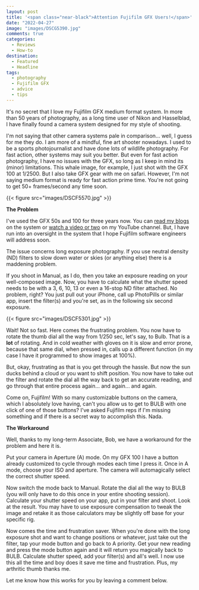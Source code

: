 ```yaml
---
layout: post
title: '<span class="near-black">Attention Fujifilm GFX Users!</span>'
date: "2022-04-27"
image: "images/DSCG5390.jpg"
comments: true
categories: 
  - Reviews
  - How-to
destination: 
  - Featured
  - Headline
tags:
  - photography
  - Fujifilm GFX
  - advice
  - tips
---
```

It's no secret that I love my Fujifilm GFX medium format system. In more than 50 years of photography, as a long time user of Nikon and Hasselblad, I have finally found a camera system designed for my style of shooting.

I'm not saying that other camera systems pale in comparison... well, I guess for me they do. I am more of a mindful, fine art shooter nowadays. I used to be a sports photojournalist and have done lots of wildlife photography. For fast action, other systems may suit you better. But even for fast action photography, I have no issues with the GFX, so long as I keep in mind its (minor) limitations. This whale image, for example, I just shot with the GFX 100 at 1/2500. But I also take GFX gear with me on safari. However, I'm not saying medium format is ready for fast action prime time. You're not going to get 50+ frames/second any time soon. 

{{< figure src="images/DSCF5570.jpg" >}}

**The Problem**

I've used the GFX 50s and 100 for three years now. You can [read my blogs](https://lesterpickerphoto.com/2021/02/02/fuji-100s/) on the system or [watch a video or two](https://youtu.be/8Q1D0B8bVRU) on my YouTube channel. But, I have run into an oversight in the system that I hope Fujifilm software engineers will address soon. 

The issue concerns long exposure photography. If you use neutral density (ND) filters to slow down water or skies (or anything else) there is a maddening problem. 

If you shoot in Manual, as I do, then you take an exposure reading on your well-composed image. Now, you have to calculate what the shutter speed needs to be with a 3, 6, 10, 13 or even a 16-stop ND filter attached. No problem, right? You just pull out your iPhone, call up PhotoPills or similar app, insert the filter(s) and you're set, as in the following six second exposure. 

{{< figure src="images/DSCF5301.jpg" >}}

Wait! Not so fast. Here comes the frustrating problem. You now have to rotate the thumb dial all the way from 1/250 sec, let's say, to Bulb. That is a **lot** of rotating. And in cold weather with gloves on it is slow and error prone, because that same dial, when pressed in, calls up a different function (in my case I have it programmed to show images at 100%). 

But, okay, frustrating as that is you get through the hassle. But now the sun ducks behind a cloud or you want to shift position. You now have to take out the filter and rotate the dial all the way back to get an accurate reading, and go through that entire process again... and again... and again. 

Come on, Fujifilm! With so many customizable buttons on the camera, which I absolutely love having, can't you allow us to get to BULB with one click of one of those buttons? I've asked Fujifilm reps if I'm missing something and if there is a secret way to accomplish this. Nada. 

**The Workaround**

Well, thanks to my long-term Associate, Bob, we have a workaround for the problem and here it is.

Put your camera in Aperture (A) mode. On my GFX 100 I have a button already customized to cycle through modes each time I press it. Once in A mode, choose your ISO and aperture. The camera will automagically select the correct shutter speed. 

Now switch the mode back to Manual. Rotate the dial all the way to BULB (you will only have to do this once in your entire shooting session). Calculate your shutter speed on your app, put in your filter and shoot. Look at the result. You may have to use exposure compensation to tweak the image and retake it as those calculators may be slightly off base for your specific rig. 

Now comes the time and frustration saver. When you're done with the long exposure shot and want to change positions or whatever, just take out the filter, tap your mode button and go back to A priority. Get your new reading and press the mode button again and it will return you magically back to BULB. Calculate shutter speed, add your filter(s) and all's well. I now use this all the time and boy does it save me time and frustration. Plus, my arthritic thumb thanks me. 

Let me know how this works for you by leaving a comment below. 